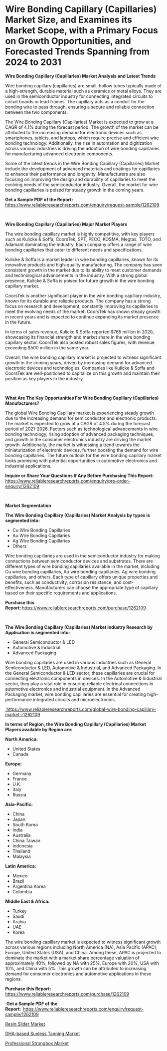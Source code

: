 <p><h1>Wire Bonding Capillary (Capillaries) Market Size, and Examines its Market Scope, with a Primary Focus on Growth Opportunities, and Forecasted Trends Spanning from 2024 to 2031</h1></p><p><strong>Wire Bonding Capillary (Capillaries) Market Analysis and Latest Trends</strong></p>
<p><p>Wire bonding capillary (capillaries) are small, hollow tubes typically made of a high-strength, durable material such as ceramics or metal alloys. They are used in the semiconductor industry for connecting integrated circuits to circuit boards or lead frames. The capillary acts as a conduit for the bonding wire to pass through, ensuring a secure and reliable connection between the two components.</p><p>The Wire Bonding Capillary (Capillaries) Market is expected to grow at a CAGR of 4.1% during the forecast period. The growth of the market can be attributed to the increasing demand for electronic devices such as smartphones, tablets, and laptops, which require precise and efficient wire bonding technology. Additionally, the rise in automation and digitization across various industries is driving the adoption of wire bonding capillaries for manufacturing advanced electronic components.</p><p>Some of the latest trends in the Wire Bonding Capillary (Capillaries) Market include the development of advanced materials and coatings for capillaries to enhance their performance and longevity. Manufacturers are also focusing on improving the design and durability of capillaries to meet the evolving needs of the semiconductor industry. Overall, the market for wire bonding capillaries is poised for steady growth in the coming years.</p></p>
<p><strong>Get a Sample PDF of the Report:&nbsp;</strong> <a href="https://www.reliableresearchreports.com/enquiry/request-sample/1262109">https://www.reliableresearchreports.com/enquiry/request-sample/1262109</a></p>
<p>&nbsp;</p>
<p><strong>Wire Bonding Capillary (Capillaries) Major Market Players</strong></p>
<p><p>The wire bonding capillary market is highly competitive, with key players such as Kulicke & Soffa, CoorsTek, SPT, PECO, KOSMA, Megtas, TOTO, and Adamant dominating the industry. Each company offers a range of wire bonding capillaries that cater to different needs and specifications.</p><p>Kulicke & Soffa is a market leader in wire bonding capillaries, known for its innovative products and high-quality manufacturing. The company has seen consistent growth in the market due to its ability to meet customer demands and technological advancements in the industry. With a strong global presence, Kulicke & Soffa is poised for future growth in the wire bonding capillary market.</p><p>CoorsTek is another significant player in the wire bonding capillary industry, known for its durable and reliable products. The company has a strong focus on research and development, constantly improving its capillaries to meet the evolving needs of the market. CoorsTek has shown steady growth in recent years and is expected to continue expanding its market presence in the future.</p><p>In terms of sales revenue, Kulicke & Soffa reported $765 million in 2020, showcasing its financial strength and market share in the wire bonding capillary sector. CoorsTek also posted robust sales figures, with revenue exceeding $500 million in the same year.</p><p>Overall, the wire bonding capillary market is projected to witness significant growth in the coming years, driven by increasing demand for advanced electronic devices and technologies. Companies like Kulicke & Soffa and CoorsTek are well-positioned to capitalize on this growth and maintain their position as key players in the industry.</p></p>
<p>&nbsp;</p>
<p><strong>What Are The Key Opportunities For Wire Bonding Capillary (Capillaries) Manufacturers?</strong></p>
<p><p>The global Wire Bonding Capillary market is experiencing steady growth due to the increasing demand for semiconductor and electronic products. The market is expected to grow at a CAGR of 4.5% during the forecast period of 2021-2026. Factors such as technological advancements in wire bonding technology, rising adoption of advanced packaging techniques, and growth in the consumer electronics industry are driving the market growth. Additionally, the market is witnessing a trend towards the miniaturization of electronic devices, further boosting the demand for wire bonding capillaries. The future outlook for the wire bonding capillary market looks promising with potential opportunities in automotive electronics and industrial applications.</p></p>
<p><strong>Inquire or Share Your Questions If Any Before Purchasing This Report:</strong> <a href="https://www.reliableresearchreports.com/enquiry/pre-order-enquiry/1262109">https://www.reliableresearchreports.com/enquiry/pre-order-enquiry/1262109</a></p>
<p>&nbsp;</p>
<p><strong>Market Segmentation</strong></p>
<p><strong>The Wire Bonding Capillary (Capillaries) Market Analysis by types is segmented into:</strong></p>
<p><ul><li>Cu Wire Bonding Capillaries</li><li>Au Wire Bonding Capillaries</li><li>Ag Wire Bonding Capillaries</li><li>Others</li></ul></p>
<p><p>Wire bonding capillaries are used in the semiconductor industry for making connections between semiconductor devices and substrates. There are different types of wire bonding capillaries available in the market, including Cu wire bonding capillaries, Au wire bonding capillaries, Ag wire bonding capillaries, and others. Each type of capillary offers unique properties and benefits, such as conductivity, corrosion resistance, and cost-effectiveness. Manufacturers can choose the appropriate type of capillary based on their specific requirements and applications.</p></p>
<p><strong>Purchase this Report:&nbsp;</strong><a href="https://www.reliableresearchreports.com/purchase/1262109">https://www.reliableresearchreports.com/purchase/1262109</a></p>
<p>&nbsp;</p>
<p><strong>The Wire Bonding Capillary (Capillaries) Market Industry Research by Application is segmented into:</strong></p>
<p><ul><li>General Semiconductor & LED</li><li>Automotive & Industrial</li><li>Advanced Packaging</li></ul></p>
<p><p>Wire bonding capillaries are used in various industries such as General Semiconductor & LED, Automotive & Industrial, and Advanced Packaging. In the General Semiconductor & LED sector, these capillaries are crucial for connecting electronic components in devices. In the Automotive & Industrial sector, they play a vital role in ensuring reliable electrical connections in automotive electronics and industrial equipment. In the Advanced Packaging market, wire bonding capillaries are essential for creating high-performance integrated circuits and microelectronics.</p></p>
<p><a href="https://www.reliableresearchreports.com/global-wire-bonding-capillary-market-r1262109">&nbsp;https://www.reliableresearchreports.com/global-wire-bonding-capillary-market-r1262109</a></p>
<p><strong>In terms of Region, the Wire Bonding Capillary (Capillaries) Market Players available by Region are:</strong></p>
<p>
    <p> <strong> North America: </strong>
        <ul>
            <li>United States</li>
            <li>Canada</li>
        </ul>
        </p> 
    <p> <strong> Europe: </strong>
        <ul>
            <li>Germany</li>
            <li>France</li>
            <li>U.K.</li>
            <li>Italy</li>
            <li>Russia</li>
        </ul>
        </p> 
    <p> <strong> Asia-Pacific: </strong>
        <ul>
            <li>China</li>
            <li>Japan</li>
            <li>South Korea</li>
            <li>India</li>
            <li>Australia</li>
            <li>China Taiwan</li>
            <li>Indonesia</li>
            <li>Thailand</li>
            <li>Malaysia</li>
        </ul>
        </p> 
    <p> <strong> Latin America: </strong>
        <ul>
            <li>Mexico</li>
            <li>Brazil</li>
            <li>Argentina Korea</li>
            <li>Colombia</li>
        </ul>
        </p> 
    <p> <strong> Middle East & Africa: </strong>
        <ul>
            <li>Turkey</li>
            <li>Saudi</li>
            <li>Arabia</li>
            <li>UAE</li>
            <li>Korea</li>
        </ul>
    </p>
    </p>
<p><p>The wire bonding capillary market is expected to witness significant growth across various regions including North America (NA), Asia Pacific (APAC), Europe, United States (USA), and China. Among these, APAC is projected to dominate the market with a market share percentage valuation of approximately 40%, followed by NA with 25%, Europe with 20%, USA with 10%, and China with 5%. This growth can be attributed to increasing demand for consumer electronics and automotive applications in these regions.</p></p>
<p><strong>Purchase this Report: </strong><a href="https://www.reliableresearchreports.com/purchase/1262109">https://www.reliableresearchreports.com/purchase/1262109</a></p>
<p>&nbsp;<strong>Get a Sample PDF of the Report:&nbsp;&nbsp;</strong><a href="https://www.reliableresearchreports.com/enquiry/request-sample/1262109">https://www.reliableresearchreports.com/enquiry/request-sample/1262109</a></p>
<p><strong></strong></p>
<p><p><a href="https://github.com/josesg55/Market-Research-Report-List-3/blob/main/resin-slider-market.md">Resin Slider Market</a></p><p><a href="https://github.com/AKSHATREPORTPRIME/Market-Research-Report-List-5/blob/main/dha-based-sunless-tanning-market.md">DHA-based Sunless Tanning Market</a></p><p><a href="https://github.com/indrystar/Market-Research-Report-List-4/blob/main/professional-strongbox-market.md">Professional Strongbox Market</a></p></p>
